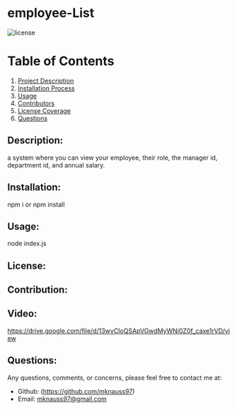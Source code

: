  # employee-List


![license](https://img.shields.io/badge/License--green?.svg)

# Table of Contents 
1. [Project Description](#description)
2. [Installation Process](#installation)
3. [Usage](#usage)
4. [Contributors](#contribution)
5. [License Coverage](#license)
6. [Questions](#questions)
    
## Description: 
a system where you can view your employee, their role, the manager id, department id, and annual salary.
## Installation: 
npm i or npm install
## Usage: 
node index.js
## License: 

## Contribution: 

## Video: 
https://drive.google.com/file/d/13wvCIoQSApVGwdMyWNi0Z0f_caxe1rVD/view

## Questions: 
Any questions, comments, or concerns, please feel free to contact me at:
* Github: (https://github.com/mknauss97)
* Email: mknauss97@gmail.com
